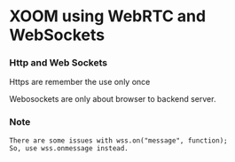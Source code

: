 # XOOM using WebRTC and WebSockets

### Http and Web Sockets

Https are remember the use only once

Webosockets are only about browser to backend server.

### Note

    There are some issues with wss.on("message", function);
    So, use wss.onmessage instead.
